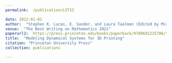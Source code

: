 ```yaml
---
permalink:  /publication/LST22

date: 2022-01-01
author:  "Stephen K. Lucas, E. Sander, and Laura Taalman (Edited by Mircea Pitici)"
venue:  "The Best Writing on Mathematics 2021"
paperurl2:  https://press.princeton.edu/books/paperback/9780691225708/the-best-writing-on-mathematics-2021
title:  "Modeling Dynamical Systems for 3D Printing"
citation: "Princeton University Press"
collection: publications

---
```

